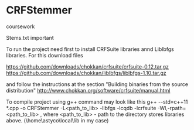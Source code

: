 # CRFStemmer
coursework

Stems.txt important

To run the project need first to install CRFSuite libraries annd Liblbfgs libraries.
For this download files

  https://github.com/downloads/chokkan/crfsuite/crfsuite-0.12.tar.gz
  https://github.com/downloads/chokkan/liblbfgs/liblbfgs-1.10.tar.gz
  
and follow the instructions at the section "Building binaries from the source distribution"
  http://www.chokkan.org/software/crfsuite/manual.html
  
To compile project using g++ command may look like this
  g++ --std=c++11 *.cpp -o CRFStemmer -L<path_to_lib> -llbfgs -lcqdb -lcrfsuite -Wl,-rpath=<path_to_lib>
, where <path_to_lib> - path to the directory stores libraries above.
(\home\astyco\local\lib in my case)
